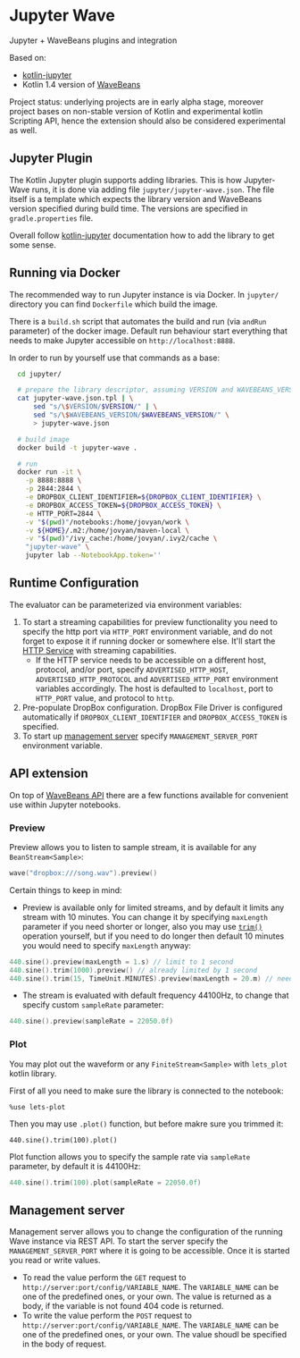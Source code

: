 # Jupyter Wave

Jupyter + WaveBeans plugins and integration

Based on:

* [kotlin-jupyter](https://github.com/Kotlin/kotlin-jupyter)
* Kotlin 1.4 version of [WaveBeans](https://github.com/WaveBeans/wavebeans/pull/72)

Project status: underlying projects are in early alpha stage, moreover project bases on non-stable version of Kotlin and experimental kotlin Scripting API, hence the extension should also be considered experimental as well.

## Jupyter Plugin

The Kotlin Jupyter plugin supports adding libraries. This is how Jupyter-Wave runs, it is done via adding file `jupyter/jupyter-wave.json`. The file itself is a template which expects the library version and WaveBeans version specified during build time. The versions are specified in `gradle.properties` file.

Overall follow [kotlin-jupyter](https://github.com/Kotlin/kotlin-jupyter) documentation how to add the library to get some sense.

## Running via Docker

The recommended way to run Jupyter instance is via Docker. In `jupyter/` directory you can find `Dockerfile` which build the image. 

There is a `build.sh` script that automates the build and run (via `andRun` parameter) of the docker image. Default run behaviour start everything that needs to make Jupyter accessible on `http://localhost:8888`.

In order to run by yourself use that commands as a base:

```bash
  cd jupyter/

  # prepare the library descriptor, assuming VERSION and WAVEBEANS_VERSION are populated with correct version in maven repos
  cat jupyter-wave.json.tpl | \
      sed "s/\$VERSION/$VERSION/" | \
      sed "s/\$WAVEBEANS_VERSION/$WAVEBEANS_VERSION/" \
      > jupyter-wave.json

  # build image
  docker build -t jupyter-wave .

  # run
  docker run -it \
    -p 8888:8888 \
    -p 2844:2844 \
    -e DROPBOX_CLIENT_IDENTIFIER=${DROPBOX_CLIENT_IDENTIFIER} \
    -e DROPBOX_ACCESS_TOKEN=${DROPBOX_ACCESS_TOKEN} \
    -e HTTP_PORT=2844 \
    -v "$(pwd)"/notebooks:/home/jovyan/work \
    -v ${HOME}/.m2:/home/jovyan/maven-local \
    -v "$(pwd)"/ivy_cache:/home/jovyan/.ivy2/cache \
    "jupyter-wave" \
    jupyter lab --NotebookApp.token=''
```

## Runtime Configuration

The evaluator can be parameterized via environment variables:

1. To start a streaming capabilities for preview functionality you need to specify the http port via `HTTP_PORT` environment variable, and do not forget to expose it if running docker or somewhere else. It'll start the [HTTP Service](https://wavebeans.io/docs/http/) with streaming capabilities.
    * If the HTTP service needs to be accessible on a different host, protocol, and/or port, specify `ADVERTISED_HTTP_HOST`, `ADVERTISED_HTTP_PROTOCOL` and `ADVERTISED_HTTP_PORT` environment variables accordingly. The host is defaulted to `localhost`, port to `HTTP_PORT` value, and protocol to `http`. 
2. Pre-populate DropBox configuration. DropBox File Driver is configured automatically if `DROPBOX_CLIENT_IDENTIFIER` and `DROPBOX_ACCESS_TOKEN` is specified.
3. To start up [management server](#management-server) specify `MANAGEMENT_SERVER_PORT` environment variable.

## API extension

On top of [WaveBeans API](https://wavebeans.io/docs/api/) there are a few functions available for convenient use within Jupyter notebooks.

### Preview

Preview allows you to listen to sample stream, it is available for any `BeanStream<Sample>`:

```kotlin
wave("dropbox:///song.wav").preview()
```

Certain things to keep in mind:

* Preview is available only for limited streams, and by default it limits any stream with 10 minutes. You can change it by specifying `maxLength` parameter if you need shorter or longer, also you may use [`trim()`](https://wavebeans.io/docs/api/operations/trim-operation.html) operation yourself, but if you need to do longer then default 10 minutes you would need to specify `maxLength` anyway:

```kotlin
440.sine().preview(maxLength = 1.s) // limit to 1 second
440.sine().trim(1000).preview() // already limited by 1 second
440.sine().trim(15, TimeUnit.MINUTES).preview(maxLength = 20.m) // need to extend the preview limit also
```

* The stream is evaluated with default frequency 44100Hz, to change that specify custom `sampleRate` parameter:

```kotlin
440.sine().preview(sampleRate = 22050.0f)
```

### Plot

You may plot out the waveform or any `FiniteStream<Sample>` with `lets_plot` kotlin library.

First of all you need to make sure the library is connected to the notebook:

```text
%use lets-plot
```

Then you may use `.plot()` function, but before makre sure you trimmed it:

```
440.sine().trim(100).plot()
```

Plot function allows you to specify the sample rate via `sampleRate` parameter, by default it is 44100Hz:

```kotlin
440.sine().trim(100).plot(sampleRate = 22050.0f)
```

## Management server

Management server allows you to change the configuration of the running Wave instance via REST API. To start the server specify the `MANAGEMENT_SERVER_PORT` where it is going to be accessible. Once it is started you read or write values.

* To read the value perform the `GET` request to `http://server:port/config/VARIABLE_NAME`. The `VARIABLE_NAME` can be one of the predefined ones, or your own. The value is returned as a body, if the variable is not found 404 code is returned.
* To write the value perform the `POST` request to `http://server:port/config/VARIABLE_NAME`. The `VARIABLE_NAME` can be one of the predefined ones, or your own. The value shoudl be specified in the body of request.